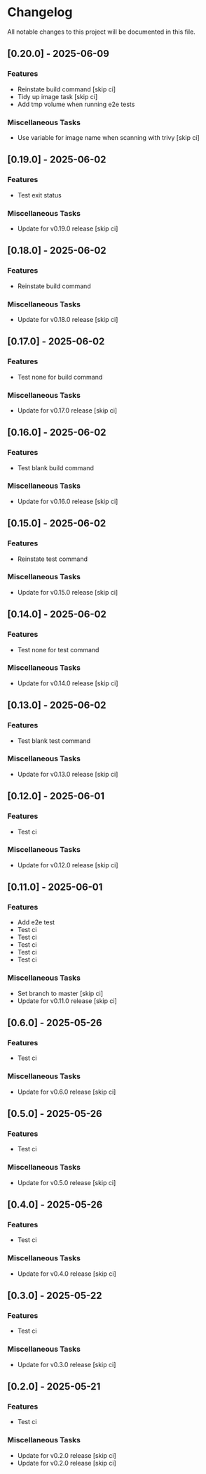 <!-- markdownlint-disable MD024 -->

# Changelog

All notable changes to this project will be documented in this file.

## [0.20.0] - 2025-06-09

### Features

- Reinstate build command [skip ci]
- Tidy up image task [skip ci]
- Add tmp volume when running e2e tests

### Miscellaneous Tasks

- Use variable for image name when scanning with trivy [skip ci]

## [0.19.0] - 2025-06-02

### Features

- Test exit status

### Miscellaneous Tasks

- Update for v0.19.0 release [skip ci]

## [0.18.0] - 2025-06-02

### Features

- Reinstate build command

### Miscellaneous Tasks

- Update for v0.18.0 release [skip ci]

## [0.17.0] - 2025-06-02

### Features

- Test none for build command

### Miscellaneous Tasks

- Update for v0.17.0 release [skip ci]

## [0.16.0] - 2025-06-02

### Features

- Test blank build command

### Miscellaneous Tasks

- Update for v0.16.0 release [skip ci]

## [0.15.0] - 2025-06-02

### Features

- Reinstate test command

### Miscellaneous Tasks

- Update for v0.15.0 release [skip ci]

## [0.14.0] - 2025-06-02

### Features

- Test none for test command

### Miscellaneous Tasks

- Update for v0.14.0 release [skip ci]

## [0.13.0] - 2025-06-02

### Features

- Test blank test command

### Miscellaneous Tasks

- Update for v0.13.0 release [skip ci]

## [0.12.0] - 2025-06-01

### Features

- Test ci

### Miscellaneous Tasks

- Update for v0.12.0 release [skip ci]

## [0.11.0] - 2025-06-01

### Features

- Add e2e test
- Test ci
- Test ci
- Test ci
- Test ci
- Test ci

### Miscellaneous Tasks

- Set branch to master [skip ci]
- Update for v0.11.0 release [skip ci]

## [0.6.0] - 2025-05-26

### Features

- Test ci

### Miscellaneous Tasks

- Update for v0.6.0 release [skip ci]

## [0.5.0] - 2025-05-26

### Features

- Test ci

### Miscellaneous Tasks

- Update for v0.5.0 release [skip ci]

## [0.4.0] - 2025-05-26

### Features

- Test ci

### Miscellaneous Tasks

- Update for v0.4.0 release [skip ci]

## [0.3.0] - 2025-05-22

### Features

- Test ci

### Miscellaneous Tasks

- Update for v0.3.0 release [skip ci]

## [0.2.0] - 2025-05-21

### Features

- Test ci

### Miscellaneous Tasks

- Update for v0.2.0 release [skip ci]
- Update for v0.2.0 release [skip ci]

<!-- generated by git-cliff -->
